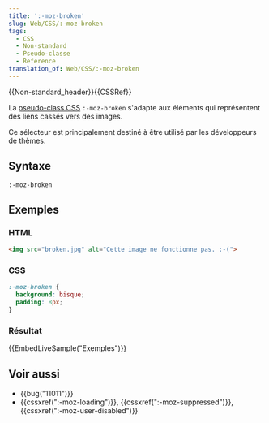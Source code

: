 ```yaml
---
title: ':-moz-broken'
slug: Web/CSS/:-moz-broken
tags:
  - CSS
  - Non-standard
  - Pseudo-classe
  - Reference
translation_of: Web/CSS/:-moz-broken
---
```

{{Non-standard_header}}{{CSSRef}}

La [p](/en-US/docs/Web/CSS)[seudo-class CSS](/fr/docs/Web/CSS/Pseudo-classes) `:-moz-broken` s'adapte aux éléments qui représentent des liens cassés vers des images.

Ce sélecteur est principalement destiné à être utilisé par les développeurs de thèmes.

## Syntaxe

    :-moz-broken

## Exemples

### HTML

```html
<img src="broken.jpg" alt="Cette image ne fonctionne pas. :-(">
```

### CSS

```css
:-moz-broken {
  background: bisque;
  padding: 8px;
}
```

### Résultat

{{EmbedLiveSample("Exemples")}}

## Voir aussi

- {{bug("11011")}}
- {{cssxref(":-moz-loading")}}, {{cssxref(":-moz-suppressed")}}, {{cssxref(":-moz-user-disabled")}}
